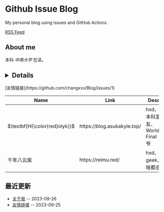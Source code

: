 # Github Issue Blog
My personal blog using issues and GitHub Actions.

[RSS Feed](https://raw.githubusercontent.com/changxvv/Blog/master/feed.xml)

## About me
本科 *中南大学* 在读。

## <details>
<summary>[友情链接](https://github.com/changxvv/Blog/issues/1)</summmary>

<table>
<thead>
<tr>
<th>Name</th>
<th>Link</th>
<th>Desc</th>
</tr>
</thead>
<tbody>
<tr>
<td>$\textbf{H{\color{red}olyk}}$</td>
<td>https://blog.asukakyle.top/</td>
<td>hxd、本科室友、World Final 爷</td>
</tr>
<tr>
<td>千年八云紫</td>
<td>https://reimu.red/</td>
<td>hxd、geek、啥都会</td>
</tr>
</tbody>
</table></details>

## 最近更新
- [关于我](https://github.com/changxvv/Blog/issues/2) -- 2023-09-26
- [友情链接](https://github.com/changxvv/Blog/issues/1) -- 2023-09-25
